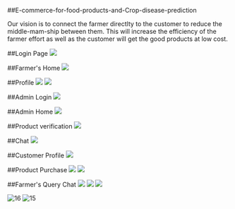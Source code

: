 ##E-commerce-for-food-products-and-Crop-disease-prediction

Our vision is to connect the farmer directlty to the customer to reduce the middle-mam-ship between them. This will increase the efficiency of the farmer effort as well as the customer will get the good products at low cost.


##Login Page
<img src="https://github.com/pravinsathishprabu/E-commerce-for-food-products-and-Crop-disease-prediction/assets/64587088/50b7009f-d780-4edc-8a14-b0cdd45062ed"/>

##Farmer's Home
<img src="https://github.com/pravinsathishprabu/E-commerce-for-food-products-and-Crop-disease-prediction/assets/64587088/5b60e9a0-4c5f-4c09-a9e9-9d937f2ffd9a"/>

##Profile
<img src="https://github.com/pravinsathishprabu/E-commerce-for-food-products-and-Crop-disease-prediction/assets/64587088/71c880c5-0b9d-4f28-8665-1df40215d35c"/>
<img src="https://github.com/pravinsathishprabu/E-commerce-for-food-products-and-Crop-disease-prediction/assets/64587088/012b5935-49e9-456c-8d85-9e9ff9f112b7"/>

##Admin Login
<img src="https://github.com/pravinsathishprabu/E-commerce-for-food-products-and-Crop-disease-prediction/assets/64587088/7394d14b-b2fb-4b07-b3ef-a7e249f23ca7"/>

##Admin Home
<img src="https://github.com/pravinsathishprabu/E-commerce-for-food-products-and-Crop-disease-prediction/assets/64587088/66bae85f-347f-4876-90e6-398a0ab02eda"/>

##Product verification
<img src="https://github.com/pravinsathishprabu/E-commerce-for-food-products-and-Crop-disease-prediction/assets/64587088/46c0f2bb-38d2-4024-8341-ed508913c39f"/>


##Chat
<img src="https://github.com/pravinsathishprabu/E-commerce-for-food-products-and-Crop-disease-prediction/assets/64587088/5c90caa8-703f-46b7-b4f0-1ec31384c316"/>

##Customer Profile
<img src="https://github.com/pravinsathishprabu/E-commerce-for-food-products-and-Crop-disease-prediction/assets/64587088/a68b0505-1a38-4559-b5e2-47ecff6686ac"/>

##Product Purchase
<img src="https://github.com/pravinsathishprabu/E-commerce-for-food-products-and-Crop-disease-prediction/assets/64587088/f6fd7f32-95ae-468c-89d1-33800b1f14b3"/>
<img src="https://github.com/pravinsathishprabu/E-commerce-for-food-products-and-Crop-disease-prediction/assets/64587088/bf1d7c83-7230-486b-a29b-73444f1cadc4"/>

##Farmer's Query Chat
<img src="https://github.com/pravinsathishprabu/E-commerce-for-food-products-and-Crop-disease-prediction/assets/64587088/76fea1ba-4aba-4660-8684-1bf21df6e0fe"/>
<img src="https://github.com/pravinsathishprabu/E-commerce-for-food-products-and-Crop-disease-prediction/assets/64587088/f39f9e02-5513-461f-b066-db958c75d720"/>
<img src="https://github.com/pravinsathishprabu/E-commerce-for-food-products-and-Crop-disease-prediction/assets/64587088/b5464ec1-5f13-4fb1-98ca-17f3f945d0aa"/>

![16](https://github.com/pravinsathishprabu/E-commerce-for-food-products-and-Crop-disease-prediction/assets/64587088/a78d719a-7333-49fc-8572-e5038d5f31c6)
![15](https://github.com/pravinsathishprabu/E-commerce-for-food-products-and-Crop-disease-prediction/assets/64587088/4997ced4-d91f-4b33-a158-79bebb73f850)

